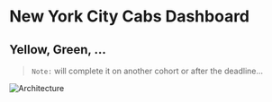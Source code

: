 # New York City Cabs Dashboard

## Yellow, Green, ...
> `Note:` will complete it on another cohort or after the deadline...

![Architecture](https://user-images.githubusercontent.com/24941662/180272462-636b3fcd-2e04-449f-8fd8-3e43c2da28e5.png)

